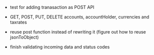 - test for adding tranasaction as POST API

- GET, POST, PUT, DELETE accounts, accountHolder, currencies and taxrates

- reuse post function instead of rewriting it (figure out how to reuse jsonToObject)
- finish validating incoming data and status codes
